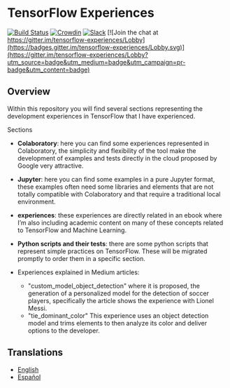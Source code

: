 # TensorFlow Experiences

[![Build Status](https://travis-ci.org/nbortolotti/tensorflow-experiences.svg?branch=master)](https://travis-ci.org/nbortolotti/tensorflow-experiences)
[![Crowdin](https://d322cqt584bo4o.cloudfront.net/tensorflow-experiences/localized.svg)](https://crowdin.com/project/tensorflow-experiences)
[![Slack](https://img.shields.io/badge/slack--channel-green.svg?logo=slack&longCache=true)](http://tensorflowexperiences.slack.com/) 
[![Join the chat at https://gitter.im/tensorflow-experiences/Lobby](https://badges.gitter.im/tensorflow-experiences/Lobby.svg)](https://gitter.im/tensorflow-experiences/Lobby?utm_source=badge&utm_medium=badge&utm_campaign=pr-badge&utm_content=badge)

## Overview

Within this repository you will find several sections representing the development experiences in TensorFlow that I have experienced.

Sections

- **Colaboratory**: here you can find some experiences represented in Colaboratory, the simplicity and flexibility of the tool make the development of examples and tests directly in the cloud proposed by Google very attractive.

- **Jupyter**: here you can find some examples in a pure Jupyter format, these examples often need some libraries and elements that are not totally compatible with Colaboratory and that require a traditional local environment.

- **experiences**: these experiences are directly related in an ebook where I’m also including academic content on many of these concepts related to TensorFlow and Machine Learning.

- **Python scripts and their tests**: there are some python scripts that represent simple practices on TensorFlow. These will be migrated promptly to order them in a specific section.

- Experiences explained in Medium articles:
  - "custom_model_object_detection" where it is proposed, the generation of a personalized model for the detection of soccer players, specifically the article shows the experience with Lionel Messi.
  - "tie_dominant_color" This experience uses an object detection model and trims elements to then analyze its color and deliver options to the developer.  

## Translations

  - [English](/README.md)
  - [Español](/translations/es-ES/README.md)
